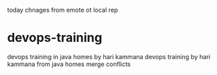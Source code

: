 today chnages from emote ot local rep
# devops-training ## 
devops training   in java homes by hari kammana
devops training  by hari kammana from java homes
merge conflicts


